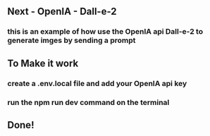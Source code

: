 
## Next - OpenIA - Dall-e-2 
### this is an example of how use the OpenIA api Dall-e-2 to generate imges by sending a prompt
## To Make it work
### create a .env.local file and add your OpenIA api key 
### run the npm run dev command on the terminal
## Done!

